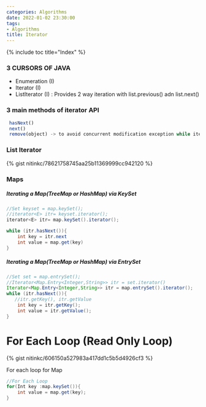 ```yaml
---
categories: Algorithms
date: 2022-01-02 23:30:00
tags:
- Algorithms
title: Iterator
---
```


{% include toc title="Index" %}

### 3 CURSORS OF JAVA

* Enumeration (I)
* Iterator (I)
* ListIterator (I) : Provides 2 way iteration with list.previous() adn
  list.next()

### 3 main methods of iterator API

```js
 hasNext()
 next()
 remove(object) -> to avoid concurrent modification exception while iterating
 ```

### List Iterator

{% gist nitinkc/78621758745aa25b11369999cc942120 %}

### Maps

##### Iterating a Map(TreeMap or HashMap) via KeySet

```java
//Set keyset = map.keySet();
//iterator<E> itr= keyset.iterator();
iterator<E> itr= map.keySet().iterator();

while (itr.hasNext()){
	int key = itr.next
	int value = map.get(key)
}
```

##### Iterating a Map(TreeMap or HashMap) via EntrySet

```java
//Set set = map.entrySet();
//Iterator<Map.Entry<Integer,String>> itr = set.iterator()
Iterator<Map.Entry<Integer,String>> itr = map.entrySet().iterator();
while (itr.hasNext()){
   //itr.getKey(), itr.getValue
	int key = itr.getKey();
	int value = itr.getValue();
}
```

# For Each Loop (Read Only Loop)

{% gist nitinkc/606150a527983a417dd1c5b5d4926cf3 %}

For each loop for Map

```java
//For Each Loop
for(Int key :map.keySet()){
	int value = map.get(key);
}
```